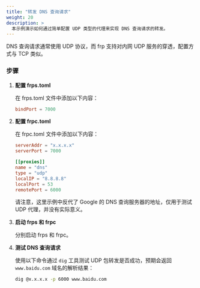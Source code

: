 ```yaml
---
title: "转发 DNS 查询请求"
weight: 20
description: >
  本示例演示如何通过简单配置 UDP 类型的代理来实现 DNS 查询请求的转发。
---
```


DNS 查询请求通常使用 UDP 协议，而 frp 支持对内网 UDP 服务的穿透，配置方式与 TCP 类似。

### 步骤

1. **配置 frps.toml**

    在 frps.toml 文件中添加以下内容：

    ```toml
    bindPort = 7000
    ```

2. **配置 frpc.toml**

    在 frpc.toml 文件中添加以下内容：

    ```toml
    serverAddr = "x.x.x.x"
    serverPort = 7000

    [[proxies]]
    name = "dns"
    type = "udp"
    localIP = "8.8.8.8"
    localPort = 53
    remotePort = 6000
    ```

    请注意，这里示例中反代了 Google 的 DNS 查询服务器的地址，仅用于测试 UDP 代理，并没有实际意义。

3. **启动 frps 和 frpc**

   分别启动 frps 和 frpc。

4. **测试 DNS 查询请求**

   使用以下命令通过 `dig` 工具测试 UDP 包转发是否成功，预期会返回 `www.baidu.com` 域名的解析结果：

   ```bash
   dig @x.x.x.x -p 6000 www.baidu.com
   ```
